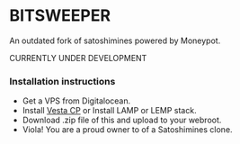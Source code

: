 # BITSWEEPER
An outdated fork of satoshimines powered by Moneypot.

CURRENTLY UNDER DEVELOPMENT


### Installation instructions 

* Get a VPS from Digitalocean. 
* Install [Vesta CP](https://vestacp.com) or Install LAMP or LEMP stack. 
* Download .zip file of this and upload to your webroot. 
* Viola! You are a proud owner to of a Satoshimines clone. 

